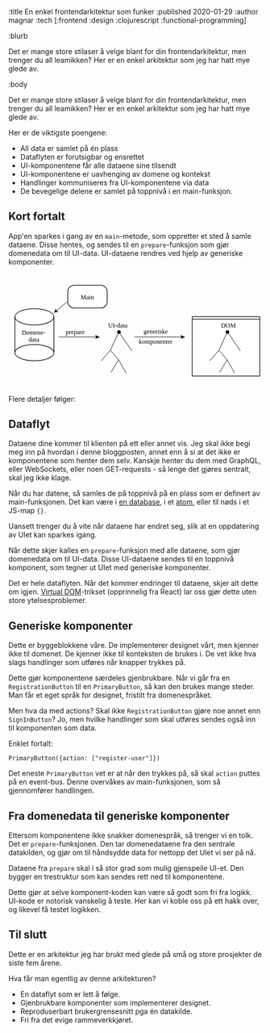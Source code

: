 :title En enkel frontendarkitektur som funker
:published 2020-01-29
:author magnar
:tech [:frontend :design :clojurescript :functional-programming]

:blurb

Det er mange store stilaser å velge blant for din frontendarkitektur, men
trenger du all leamikken? Her er en enkel arkitektur som jeg har hatt mye glede
av.

:body

Det er mange store stilaser å velge blant for din frontendarkitektur, men
trenger du all leamikken? Her er en enkel arkitektur som jeg har hatt mye glede
av.

Her er de viktigste poengene:

- All data er samlet på én plass
- Dataflyten er forutsigbar og ensrettet
- UI-komponentene får alle dataene sine tilsendt
- UI-komponentene er uavhenging av domene og kontekst
- Handlinger kommuniseres fra UI-komponentene via data
- De bevegelige delene er samlet på toppnivå i en main-funksjon.

## Kort fortalt

App'en sparkes i gang av en `main`-metode, som oppretter et sted å samle dataene.
Disse hentes, og sendes til en `prepare`-funksjon som gjør domenedata om til
UI-data. UI-dataene rendres ved hjelp av generiske komponenter.

<svg version="1.1" id="Layer_1" xmlns="http://www.w3.org/2000/svg" x="0" y="0" viewBox="230 350 400 180" xml:space="preserve"><style>.st0{fill:#fff;stroke:#000;stroke-miterlimit:10}.st1{font-family:&apos;ArialMT&apos;}.st2{font-size:10px}.st3,.st4{fill:none;stroke:#000;stroke-miterlimit:10}.st4{stroke-width:.75}</style><path class="st0" d="M375.5 404.88h-42c-5.52 0-10-4.48-10-10v-15.75c0-5.52 4.48-10 10-10h42c5.52 0 10 4.48 10 10v15.75c0 5.52-4.48 10-10 10zM519.5 418.5H626V512H519.5z"/><text transform="translate(343.663 391)" class="st1 st2">Main</text><text transform="translate(250.935 446.614)"><tspan x="0" y="0" class="st1 st2">Domene-</tspan><tspan x="10.83" y="11" class="st1 st2">data</tspan></text><ellipse class="st0" cx="270.88" cy="418.81" rx="30.75" ry="12.81"/><ellipse class="st0" cx="270.88" cy="475.19" rx="30.75" ry="12.81"/><path class="st3" d="M240.12 417.96v56.37M301.62 417.96v56.37"/><path class="st4" d="M309 450.5h59.7"/><path d="M374 450.5l-7.46 3.05 1.77-3.05-1.77-3.05z"/><text transform="translate(320.342 445.96)" class="st1 st2">prepare</text><path class="st4" d="M428.5 450.5h74.7"/><path d="M508.5 450.5l-7.46 3.05 1.77-3.05-1.77-3.05z"/><text transform="translate(442.896 444.96)"><tspan x="0" y="0" class="st1 st2">generiske</tspan><tspan x="-7.5" y="16" class="st1 st2">komponenter</tspan></text><text transform="translate(387.18 435.96)" class="st1 st2">UI-data</text><text transform="translate(564.91 435.96)" class="st1 st2">DOM</text><g><path class="st4" d="M323.5 394.5L305 409.63"/><path d="M301.5 412.5c1.15-1.96 2.34-4.68 2.7-6.82l1.26 3.58 3.26 1.94c-2.17-.07-5.07.56-7.22 1.3z"/></g><g><path class="st4" d="M404.5 441.5l-14 30M404.02 442.71l20.48 29.79"/><circle transform="rotate(-27.365 404.043 442.822)" cx="404.1" cy="442.82" r="2.82"/><path class="st4" d="M390.5 471.5l-14.43 16.56M390.5 471.5l13 15M403.5 486.5l-12 20M403.5 486.5l12 21"/></g><g><path class="st4" d="M575.5 441.5l-14 30M575.02 442.71l20.48 29.79"/><circle transform="rotate(-27.365 575.032 442.833)" cx="575.1" cy="442.82" r="2.82"/><path class="st4" d="M561.5 471.5l-14.43 16.56M561.5 471.5l13 15M574.5 486.5l-12 20M574.5 486.5l12 21"/></g><path class="st3" d="M519.5 422.59H626"/></svg>

Flere detaljer følger:

## Dataflyt

Dataene dine kommer til klienten på ett eller annet vis. Jeg skal ikke begi meg
inn på hvordan i denne bloggposten, annet enn å si at det ikke er komponentene
som henter dem selv. Kanskje henter du dem med GraphQL, eller WebSockets, eller
noen GET-requests - så lenge det gjøres sentralt, skal jeg ikke klage.

Når du har datene, så samles de på toppnivå på en plass som er definert av
main-funksjonen. Det kan være i [en database](/datascript/), i et
[atom](https://clojure.org/reference/atoms), eller til nøds i et JS-map `{}`.

Uansett trenger du å vite når dataene har endret seg, slik at en oppdatering av
UIet kan sparkes igang.

Når dette skjer kalles en `prepare`-funksjon med alle dataene, som gjør
domenedata om til UI-data. Disse UI-dataene sendes til en toppnivå komponent,
som tegner ut UIet med generiske komponenter.

Det er hele dataflyten. Når det kommer endringer til dataene, skjer alt dette om
igjen. [Virtual DOM](https://github.com/snabbdom/snabbdom)-trikset (opprinnelig
fra React) lar oss gjør dette uten store ytelsesproblemer.

## Generiske komponenter

Dette er byggeblokkene våre. De implementerer designet vårt, men kjenner ikke
til domenet. De kjenner ikke til konteksten de brukes i. De vet ikke hva slags
handlinger som utføres når knapper trykkes på.

Dette gjør komponentene særdeles gjenbrukbare. Når vi går fra en
`RegistrationButton` til en `PrimaryButton`, så kan den brukes mange steder. Man
får et eget språk for designet, fristilt fra domenespråket.

Men hva da med actions? Skal ikke `RegistrationButton` gjøre noe annet enn
`SignInButton`? Jo, men hvilke handlinger som skal utføres sendes også inn til
komponenten som data.

Enklet fortalt:

```
PrimaryButton({action: ["register-user"]})
```

Det eneste `PrimaryButton` vet er at når den trykkes på, så skal `action` puttes
på en event-bus. Denne overvåkes av main-funksjonen, som så gjennomfører handlingen.

## Fra domenedata til generiske komponenter

Ettersom komponentene ikke snakker domenespråk, så trenger vi en tolk. Det er
`prepare`-funksjonen. Den tar domenedataene fra den sentrale datakilden, og gjør
om til håndsydde data for nettopp det UIet vi ser på nå.

Dataene fra `prepare` skal i så stor grad som mulig gjenspeile UI-et. Den bygger
en trestruktur som kan sendes rett ned til komponentene.

Dette gjør at selve komponent-koden kan være så godt som fri fra logikk. UI-kode
er notorisk vanskelig å teste. Her kan vi koble oss på ett hakk over, og likevel
få testet logikken.

## Til slutt

Dette er en arkitektur jeg har brukt med glede på små og store prosjekter de
siste fem årene.

Hva får man egentlig av denne arkitekturen?

 - En dataflyt som er lett å følge.
 - Gjenbrukbare komponenter som implementerer designet.
 - Reproduserbart brukergrensesnitt pga én datakilde.
 - Fri fra det evige rammeverkkjøret.

